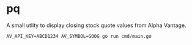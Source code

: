 # pq

A small utlity to display closing stock quote values from Alpha Vantage.

    AV_API_KEY=ABCD1234 AV_SYMBOL=GOOG go run cmd/main.go
